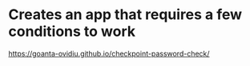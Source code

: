 # Creates an app that requires a few conditions to work

https://goanta-ovidiu.github.io/checkpoint-password-check/
